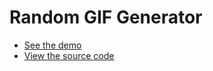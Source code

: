 # Random GIF Generator

* [See the demo](https://plait.js.org/examples/RandomGif.html)
* [View the source code](https://github.com/wildlyinaccurate/plait/tree/master/examples/src/RandomGif)
